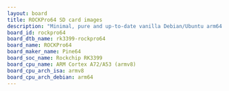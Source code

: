 ```yaml
---
layout: board
title: ROCKPro64 SD card images
description: "Minimal, pure and up-to-date vanilla Debian/Ubuntu arm64 SD card images for ROCKPro64 by Pine64, SoC: Rockchip RK3399, CPU ISA: armv8"
board_id: rockpro64
board_dtb_name: rk3399-rockpro64
board_name: ROCKPro64
board_maker_name: Pine64
board_soc_name: Rockchip RK3399
board_cpu_name: ARM Cortex A72/A53 (armv8)
board_cpu_arch_isa: armv8
board_cpu_arch_debian: arm64
---
```

